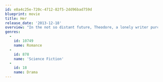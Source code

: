 ```yaml
---
id: e8a4c25e-720c-4712-82f5-2dd96bad759d
blueprint: movie
title: Her
release_date: '2013-12-18'
overview: "In the not so distant future, Theodore, a lonely writer purchases a newly developed operating system designed to meet the user's every needs. To Theordore's surprise, a romantic relationship develops between him and his operating system. This unconventional love story blends science fiction and romance in a sweet tale that explores the nature of love and the ways that technology isolates and connects us all."
genres:
  -
    id: 10749
    name: Romance
  -
    id: 878
    name: 'Science Fiction'
  -
    id: 18
    name: Drama
---
```

